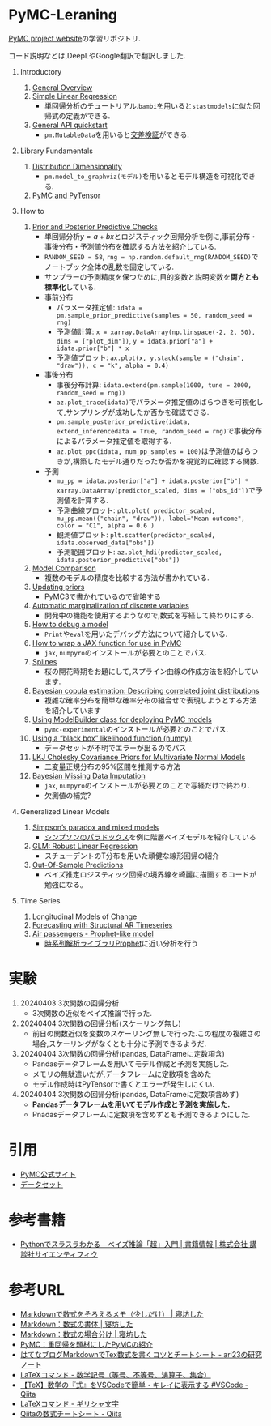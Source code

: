 # PyMC-Leraning
[PyMC project website](https://www.pymc.io/welcome.html)の学習リポジトリ.

コード説明などは,DeepLやGoogle翻訳で翻訳しました.

1. Introductory
    1. [General Overview](https://www.pymc.io/projects/docs/en/stable/learn/core_notebooks/pymc_overview.html)
    1. [Simple Linear Regression](https://www.pymc.io/projects/docs/en/stable/learn/core_notebooks/GLM_linear.html)
        * 単回帰分析のチュートリアル.```bambi```を用いると```stastmodels```に似た回帰式の定義ができる.
    1. [General API quickstart](https://www.pymc.io/projects/docs/en/stable/learn/core_notebooks/GLM_linear.html)
        * ```pm.MutableData```を用いると[交差検証](https://www.pymc.io/projects/examples/en/latest/introductory/api_quickstart.html#predicting-on-hold-out-data)ができる.
1. Library Fundamentals
    1. [Distribution Dimensionality](https://www.pymc.io/projects/docs/en/stable/learn/core_notebooks/dimensionality.html)
        * ```pm.model_to_graphviz(モデル)```を用いるとモデル構造を可視化できる.
    1. [PyMC and PyTensor](https://www.pymc.io/projects/docs/en/stable/learn/core_notebooks/pymc_pytensor.html)
1. How to
    1. [Prior and Posterior Predictive Checks](https://www.pymc.io/projects/docs/en/stable/learn/core_notebooks/posterior_predictive.html)
        * 単回帰分析$y = a + bx$とロジスティック回帰分析を例に,事前分布・事後分布・予測値分布を確認する方法を紹介している.
        * ```RANDOM_SEED = 58```, ```rng = np.random.default_rng(RANDOM_SEED)```でノートブック全体の乱数を固定している.
        * サンプラーの予測精度を保つために,目的変数と説明変数を**両方とも標準化**している.
        * 事前分布
            * パラメータ推定値: ```idata = pm.sample_prior_predictive(samples = 50, random_seed = rng)```
            * 予測値計算: ```x = xarray.DataArray(np.linspace(-2, 2, 50), dims = ["plot_dim"])```, ```y = idata.prior["a"] + idata.prior["b"] * x```
            * 予測値プロット: ```ax.plot(x, y.stack(sample = ("chain", "draw")), c = "k", alpha = 0.4)```
        * 事後分布
            * 事後分布計算: ```idata.extend(pm.sample(1000, tune = 2000, random_seed = rng))```
            * ```az.plot_trace(idata)```でパラメータ推定値のばらつきを可視化して,サンプリングが成功したか否かを確認できる.
            * ```pm.sample_posterior_predictive(idata, extend_inferencedata = True, random_seed = rng)```で事後分布によるパラメータ推定値を取得する.
            * ```az.plot_ppc(idata, num_pp_samples = 100)```は予測値のばらつきが,構築したモデル通りだったか否かを視覚的に確認する関数.
        * 予測
            * ```mu_pp = idata.posterior["a"] + idata.posterior["b"] * xarray.DataArray(predictor_scaled, dims = ["obs_id"])```で予測値を計算する.
            * 予測曲線プロット: ```plt.plot( predictor_scaled, mu_pp.mean(("chain", "draw")), label="Mean outcome", color = "C1", alpha = 0.6 )```
            * 観測値プロット: ```plt.scatter(predictor_scaled, idata.observed_data["obs"])```
            * 予測範囲プロット: ```az.plot_hdi(predictor_scaled, idata.posterior_predictive["obs"])```
    1. [Model Comparison](https://www.pymc.io/projects/docs/en/stable/learn/core_notebooks/model_comparison.html)
        * 複数のモデルの精度を比較する方法が書かれている.
    1. [Updating priors](https://www.pymc.io/projects/examples/en/latest/howto/updating_priors.html)
        * PyMC3で書かれているので省略する
    1. [Automatic marginalization of discrete variables](https://www.pymc.io/projects/examples/en/latest/howto/marginalizing-models.html)
        * 開発中の機能を使用するようなので,数式を写経して終わりにする.
    1. [How to debug a model](https://www.pymc.io/projects/examples/en/latest/howto/howto_debugging.html)
        * ```Print```や```eval```を用いたデバッグ方法について紹介している.
    1. [How to wrap a JAX function for use in PyMC](https://www.pymc.io/projects/examples/en/latest/howto/wrapping_jax_function.html)
        * ```jax```, ```numpyro```のインストールが必要とのことでパス.
    1. [Splines](https://www.pymc.io/projects/examples/en/latest/howto/spline.html)
        * 桜の開花時期をお題にして,スプライン曲線の作成方法を紹介しています.
    1. [Bayesian copula estimation: Describing correlated joint distributions](https://www.pymc.io/projects/examples/en/latest/howto/copula-estimation.html)
        * 複雑な確率分布を簡単な確率分布の組合せで表現しようとする方法を紹介しています
    1. [Using ModelBuilder class for deploying PyMC models](https://www.pymc.io/projects/examples/en/latest/howto/model_builder.html)
        * ```pymc-experimental```のインストールが必要とのことでパス.
    1. [Using a “black box” likelihood function (numpy)](https://www.pymc.io/projects/examples/en/latest/howto/blackbox_external_likelihood_numpy.html)
        * データセットが不明でエラーが出るのでパス
    1. [LKJ Cholesky Covariance Priors for Multivariate Normal Models](https://www.pymc.io/projects/examples/en/latest/howto/LKJ.html)
        * 二変量正規分布の95%区間を推測する方法
    1. [Bayesian Missing Data Imputation](https://www.pymc.io/projects/examples/en/latest/howto/Missing_Data_Imputation.html)
        *  ```jax```, ```numpyro```のインストールが必要とのことで写経だけで終わり.
        * 欠測値の補完?
1. Generalized Linear Models
    1. [Simpson’s paradox and mixed models](https://www.pymc.io/projects/examples/en/latest/generalized_linear_models/GLM-simpsons-paradox.html)
        * [シンプソンのパラドックス](https://ja.wikipedia.org/wiki/%E3%82%B7%E3%83%B3%E3%83%97%E3%82%BD%E3%83%B3%E3%81%AE%E3%83%91%E3%83%A9%E3%83%89%E3%83%83%E3%82%AF%E3%82%B9)を例に階層ベイズモデルを紹介している
    1. [GLM: Robust Linear Regression](https://www.pymc.io/projects/examples/en/latest/generalized_linear_models/GLM-robust.html)
        * スチューデントのT分布を用いた頑健な線形回帰の紹介
    1. [Out-Of-Sample Predictions](https://www.pymc.io/projects/examples/en/latest/generalized_linear_models/GLM-out-of-sample-predictions.html)
        * ベイズ推定ロジスティック回帰の境界線を綺麗に描画するコードが勉強になる。


1. Time Series
    1. Longitudinal Models of Change
    1. [Forecasting with Structural AR Timeseries](https://www.pymc.io/projects/examples/en/latest/time_series/Forecasting_with_structural_timeseries.html)
    6. [Air passengers - Prophet-like model](https://www.pymc.io/projects/examples/en/latest/time_series/Air_passengers-Prophet_with_Bayesian_workflow.html)
        * [時系列解析ライブラリProphet](https://facebook.github.io/prophet/)に近い分析を行う


# 実験
1. 20240403 3次関数の回帰分析
    * 3次関数の近似をベイズ推論で行った.
1. 20240404 3次関数の回帰分析(スケーリング無し)
    * 前日の関数近似を変数のスケーリング無しで行った.この程度の複雑さの場合,スケーリングがなくとも十分に予測できるようだ.
1. 20240404 3次関数の回帰分析(pandas, DataFrameに定数項含)
    * Pandasデータフレームを用いてモデル作成と予測を実施した.
    * メモリの無駄遣いだが,データフレームに定数項を含めた
    * モデル作成時はPyTensorで書くとエラーが発生しにくい.
1. 20240404 3次関数の回帰分析(pandas, DataFrameに定数項含めず)
    * **Pandasデータフレームを用いてモデル作成と予測を実施した.**
    * Pnadasデータフレームに定数項を含めずとも予測できるようにした.


# 引用
* [PyMC公式サイト](https://www.pymc.io/welcome.html)
* [データセット](https://github.com/pymc-devs/pymc-examples)

# 参考書籍
* [Pythonでスラスラわかる　ベイズ推論「超」入門 | 書籍情報 | 株式会社 講談社サイエンティフィク](https://www.kspub.co.jp/book/detail/5337639.html)

# 参考URL
* [Markdownで数式をそろえるメモ（少しだけ） | 寝坊した](https://oversleptabit.com/archives/5155)
* [Markdown：数式の書体 | 寝坊した](https://oversleptabit.com/archives/5397)
* [Markdown：数式の場合分け | 寝坊した](https://oversleptabit.com/archives/5391)
* [PyMC：重回帰を題材にしたPyMCの紹介](https://zenn.dev/yoshida0312/articles/bbd246d3da42b3#%E4%BA%88%E6%B8%AC)
* [はてなブログMarkdownでTex数式を書くコツとチートシート - ari23の研究ノート](https://ari23ant.com/entry/hatenatex-markdown)
* [LaTeXコマンド - 数学記号（等号、不等号、演算子、集合）](https://medemanabu.net/latex/operators/)
* [【TeX】数学の『式』をVSCodeで簡単・キレイに表示する #VSCode - Qiita](https://qiita.com/fluffyOkitsune/items/94e0818e8d8c2acc0db1)
* [LaTeXコマンド - ギリシャ文字](https://medemanabu.net/latex/greek/)
* [Qiitaの数式チートシート - Qiita](https://qiita.com/PlanetMeron/items/63ac58898541cbe81ada)

